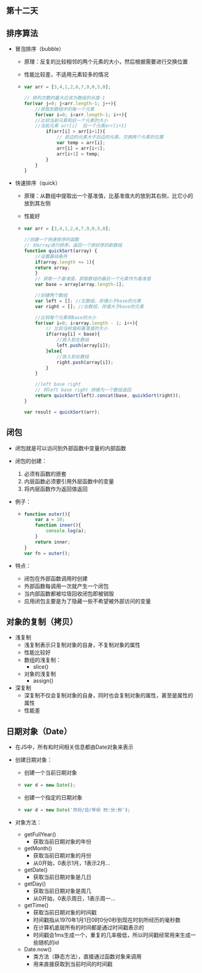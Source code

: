 ## 第十二天

## 排序算法

- 冒泡排序（bubble）

  - 原理：反复的比较相邻的两个元素的大小，然后根据需要进行交换位置

  - 性能比较差，不适用元素较多的情况

  - ```javascript
    var arr = [3,4,1,2,6,7,9,0,5,8];
    
    // 排列次数的最大应该为数组的长度-1
    for(var j=0; j<arr.length-1; j++){
        //获取到数组中的每一个元素
        for(var i=0; i<arr.length-1; i++){
        //比较当前元素和后一个元素的大小
        //当前元素 arr[i]  后一个元素arr[i+1]
            if(arr[i] > arr[i+1]){
                // 前边的元素大于后边的元素，交换两个元素的位置
                var temp = arr[i];
                arr[i] = arr[i+1];
                arr[i+1] = temp;
            }
        }
    }
    ```

    

- 快速排序（quick）

  - 原理：从数组中提取出一个基准值，比基准值大的放到其右侧，比它小的放到其左侧

  - 性能好

  - ```javascript
    var arr = [3,4,1,2,6,7,9,0,5,8];
    
    //创建一个快速排序的函数
    // 对array进行排序，返回一个排好序的新数组
    function quickSort(array) {
        //设置基线条件
        if(array.length <= 1){
        return array;
        }
        // 获取一个基准值，获取数组的最后一个元素作为基准值
        var base = array[array.length-1];
    
        //创建两个数组
        var left = []; //左数组，存储小于base的元素
        var right = []; //右数组，存储大于base的元素
    
        //比较每个元素和base的大小
        for(var i=0; i<array.length - 1; i++){
            // 比较当前值和基准值的大小
            if(array[i] < base){
                //放入到左数组
                left.push(array[i]);
            }else{
                //放入到右数组
                right.push(array[i]);
        	}
    	}
    
        //left base right
        // 将left base right 拼接为一个数组返回
        return quickSort(left).concat(base, quickSort(right));
    }
    
    var result = quickSort(arr);
    ```

## 闭包

- 闭包就是可以访问到外部函数中变量的内部函数

- 闭包的创建：

  1. 必须有函数的嵌套
  2. 内层函数必须要引用外层函数中的变量
  3. 将内层函数作为返回值返回

- 例子：

  - ```javascript
    function outer(){
    	var a = 10;
    	function inner(){
    		console.log(a);
    	}
    	return inner;
    }
    var fn = outer();
    ```

- 特点：

  - 闭包在外部函数调用时创建
  - 外部函数每调用一次就产生一个闭包
  - 当内部函数都被垃圾回收闭包即被销毁
  - 应用闭包主要是为了隐藏一些不希望被外部访问的变量

## 对象的复制（拷贝）

- 浅复制
  - 浅复制表示只复制对象的自身，不复制对象的属性
  - 性能比较好
  - 数组的浅复制：
    - slice()
  - 对象的浅复制
    - assign()
- 深复制
  - 深复制不仅会复制对象的自身，同时也会复制对象的属性，甚至是属性的属性
  - 性能差

## 日期对象（Date）

- 在JS中，所有和时间相关信息都由Date对象来表示

- 创建日期对象：

  - 创建一个当前日期对象

  - ```javascript
    var d = new Date();
    ```

  - 创建一个指定的日期对象

  - ```javascript
    var d = new Date('月份/日/年份 时:分:秒');
    ```

- 对象方法：

  - getFullYear()
    - 获取当前日期对象的年份
  - getMonth()
    - 获取当前日期对象的月份
    - 从0开始，0表示1月，1表示2月...
  - getDate()
    - 获取当前日期对象是几日
  - getDay()
    - 获取当前日期对象是周几
    - 从0开始，0表示周日，1表示周一...
  - getTime()
    - 获取当前日期对象的时间戳
    - 时间戳指从1970年1月1日0时0分0秒到现在时刻所经历的毫秒数
    - 在计算机底层所有的时间都是通过时间戳表示的
    - 时间戳会1ms生成一个，重复的几率极低，所以时间戳经常用来生成一些随机的id
  - Date.now()
    - 类方法（静态方法），直接通过函数对象来调用
    - 用来直接获取到当前时间的时间戳

